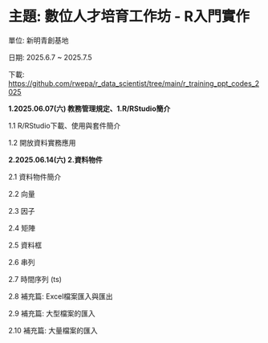 # 主題: 數位人才培育工作坊 - R入門實作

單位: 新明青創基地

日期: 2025.6.7 ~ 2025.7.5

下載: https://github.com/rwepa/r_data_scientist/tree/main/r_training_ppt_codes_2025

**1.2025.06.07(六) 教務管理規定、1.R/RStudio簡介**

  1.1 R/RStudio下載、使用與套件簡介
  
  1.2 開放資料實務應用

**2.2025.06.14(六) 2.資料物件**

  2.1 資料物件簡介
  
  2.2 向量
  
  2.3 因子
  
  2.4 矩陣
  
  2.5 資料框
  
  2.6 串列
  
  2.7 時間序列 (ts)
  
  2.8 補充篇: Excel檔案匯入與匯出
  
  2.9 補充篇: 大型檔案的匯入
  
  2.10 補充篇: 大量檔案的匯入
